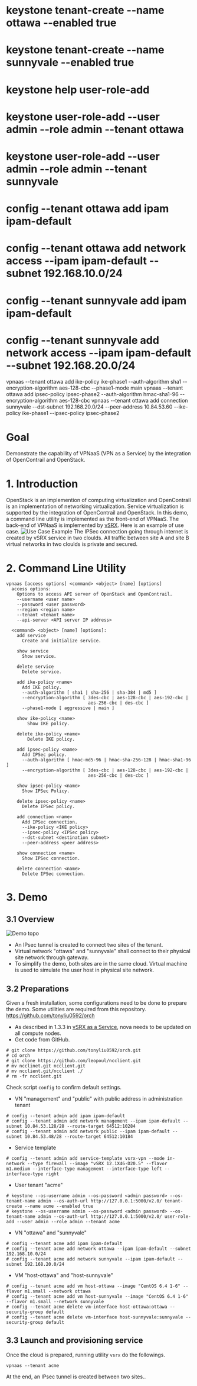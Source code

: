 
# keystone tenant-create --name ottawa --enabled true
# keystone tenant-create --name sunnyvale --enabled true
# keystone help user-role-add
# keystone user-role-add --user admin --role admin --tenant ottawa
# keystone user-role-add --user admin --role admin --tenant sunnyvale

# config --tenant ottawa add ipam ipam-default
# config --tenant ottawa add network access --ipam ipam-default --subnet 192.168.10.0/24

# config --tenant sunnyvale add ipam ipam-default             
# config --tenant sunnyvale add network access --ipam ipam-default --subnet 192.168.20.0/24


vpnaas --tenant ottawa add ike-policy ike-phase1 --auth-algorithm sha1 --encryption-algorithm aes-128-cbc --phase1-mode main
vpnaas --tenant ottawa add ipsec-policy ipsec-phase2 --auth-algorithm hmac-sha1-96 --encryption-algorithm aes-128-cbc
vpnaas --tenant ottawa add connection sunnyvale --dst-subnet 192.168.20.0/24 --peer-address 10.84.53.60 --ike-policy ike-phase1 --ipsec-policy ipsec-phase2


# Goal
Demonstrate the capability of VPNaaS (VPN as a Service) by the integration of OpenContrail and OpenStack.
# 1. Introduction
OpenStack is an implemention of computing virtualization and OpenContrail is an implementation of networking virtualization. Service virtualization is supported by the integration of OpenContrail and OpenStack. In this demo, a command line utility is implemented as the front-end of VPNaaS. The back-end of VPNaaS is implemented by [vSRX](vsrx-service.md).
Here is an example of use case.
![Use Case Example](vpnaas-figure-1.png)
The IPSec connection going through internet is created by vSRX service in two cloulds. All traffic between site A and site B virtual networks in two cloulds is private and secured.
# 2. Command Line Utility
```
vpnaas [access options] <command> <object> [name] [options]
  access options:
    Options to access API server of OpenStack and OpenContrail.
    --username <user name>
    --password <user password>
    --region <region name>
    --tenant <tenant name>
    --api-server <API server IP address>

  <command> <object> [name] [options]:
    add service
      Create and initialize service.

    show service
      Show service.

    delete service
      Delete service.

    add ike-policy <name>
      Add IKE policy.
      --auth-algorithm [ sha1 | sha-256 | sha-384 | md5 ]
      --encryption-algorithm [ 3des-cbc | aes-128-cbc | aes-192-cbc |
                               aes-256-cbc | des-cbc ]
      --phase1-mode [ aggressive | main ]

    show ike-policy <name>
        Show IKE policy.

    delete ike-policy <name>
        Delete IKE policy.

    add ipsec-policy <name>
      Add IPSec policy.
      --auth-algorithm [ hmac-md5-96 | hmac-sha-256-128 | hmac-sha1-96 ]
      --encryption-algorithm [ 3des-cbc | aes-128-cbc | aes-192-cbc |
                               aes-256-cbc | des-cbc ]

    show ipsec-policy <name>
      Show IPSec Policy.

    delete ipsec-policy <name>
      Delete IPSec policy.

    add connection <name>
      Add IPSec connection.
      --ike-policy <IKE policy>
      --ipsec-policy <IPSec policy>
      --dst-subnet <destination subnet>
      --peer-address <peer address>

    show connection <name>
      Show IPSec connection.

    delete connection <name>
      Delete IPSec connection.
```
# 3. Demo
## 3.1 Overview
![Demo topo](vpnaas-figure-2.png)
* An IPsec tunnel is created to connect two sites of the tenant.
* Virtual network "ottawa" and "sunnyvale" shall connect to their physical site network through gateway.
* To simplify the demo, both sites are in the same cloud. Virtual machine is used to simulate the user host in physical site network.
## 3.2 Preparations
Given a fresh installation, some configurations need to be done to prepare the demo. Some utilities are required from this repository.
https://github.com/tonyliu0592/orch
* As described in 1.3.3 in [vSRX as a Service](vsrx-service.md), nova needs to be updated on all compute nodes.
* Get code from GitHub.
```
# git clone https://github.com/tonyliu0592/orch.git
# cd orch
# git clone https://github.com/leopoul/ncclient.git
# mv ncclinet.git ncclient.git
# mv ncclient.git/ncclient ./
# rm -fr ncclient.git
```
Check script `config` to confirm default settings.
* VN "management" and "public" with public address in administration tenant
```
# config --tenant admin add ipam ipam-default
# config --tenant admin add network management --ipam ipam-default --subnet 10.84.53.128/28 --route-target 64512:10284
# config --tenant admin add network public --ipam ipam-default --subnet 10.84.53.48/28 --route-target 64512:10184
```
* Service template
```
# config --tenant admin add service-template vsrx-vpn --mode in-network --type firewall --image "vSRX 12.1X46-D20.5" --flavor m1.medium --interface-type management --interface-type left --interface-type right
```
* User tenant "acme"
```
# keystone --os-username admin --os-password <admin password> --os-tenant-name admin --os-auth-url http://127.0.0.1:5000/v2.0/ tenant-create --name acme --enabled true
# keystone --os-username admin --os-password <admin password> --os-tenant-name admin --os-auth-url http://127.0.0.1:5000/v2.0/ user-role-add --user admin --role admin --tenant acme
```
* VN "ottawa" and "sunnyvale"
```
# config --tenant acme add ipam ipam-default
# config --tenant acme add network ottawa --ipam ipam-default --subnet 192.168.10.0/24
# config --tenant acme add network sunnyvale --ipam ipam-default --subnet 192.168.20.0/24
```
* VM "host-ottawa" and "host-sunnyvale"
```
# config --tenant acme add vm host-ottawa --image "CentOS 6.4 1-6" --flavor m1.small --network ottawa
# config --tenant acme add vm host-sunnyvale --image "CentOS 6.4 1-6" --flavor m1.small --network sunnyvale
# config --tenant acme delete vm-interface host-ottawa:ottawa --security-group default
# config --tenant acme delete vm-interface host-sunnyvale:sunnyvale --security-group default
```
## 3.3 Launch and provisioning service
Once the cloud is prepared, running utility `vsrx` do the followings.
```
vpnaas --tenant acme
```
At the end, an IPsec tunnel is created between two sites..

